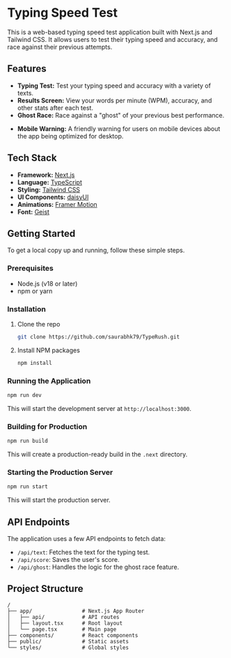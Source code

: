 # Typing Speed Test

This is a web-based typing speed test application built with Next.js and Tailwind CSS. It allows users to test their typing speed and accuracy, and race against their previous attempts.

## Features

*   **Typing Test:** Test your typing speed and accuracy with a variety of texts.
*   **Results Screen:** View your words per minute (WPM), accuracy, and other stats after each test.
*   **Ghost Race:** Race against a "ghost" of your previous best performance.
<!-- *   **Theme Selector:** Choose between different themes for the application. -->
*   **Mobile Warning:** A friendly warning for users on mobile devices about the app being optimized for desktop.

## Tech Stack

*   **Framework:** [Next.js](https://nextjs.org/)
*   **Language:** [TypeScript](https://www.typescriptlang.org/)
*   **Styling:** [Tailwind CSS](https://tailwindcss.com/)
*   **UI Components:** [daisyUI](https://daisyui.com/)
*   **Animations:** [Framer Motion](https.framer.com/motion/)
*   **Font:** [Geist](https://vercel.com/font)

## Getting Started

To get a local copy up and running, follow these simple steps.

### Prerequisites

*   Node.js (v18 or later)
*   npm or yarn

### Installation

1.  Clone the repo
    ```sh
    git clone https://github.com/saurabhk79/TypeRush.git
    ```
2.  Install NPM packages
    ```sh
    npm install
    ```

### Running the Application

```sh
npm run dev
```

This will start the development server at `http://localhost:3000`.

### Building for Production

```sh
npm run build
```

This will create a production-ready build in the `.next` directory.

### Starting the Production Server

```sh
npm run start
```

This will start the production server.

## API Endpoints

The application uses a few API endpoints to fetch data:

*   `/api/text`: Fetches the text for the typing test.
*   `/api/score`: Saves the user's score.
*   `/api/ghost`: Handles the logic for the ghost race feature.

## Project Structure

```
/
├── app/                # Next.js App Router
│   ├── api/            # API routes
│   ├── layout.tsx      # Root layout
│   └── page.tsx        # Main page
├── components/         # React components
├── public/             # Static assets
└── styles/             # Global styles
```

